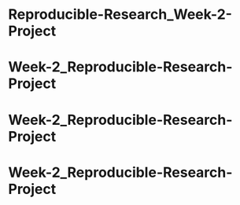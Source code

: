 # Reproducible-Research_Week-2-Project
# Week-2_Reproducible-Research-Project
# Week-2_Reproducible-Research-Project
# Week-2_Reproducible-Research-Project
